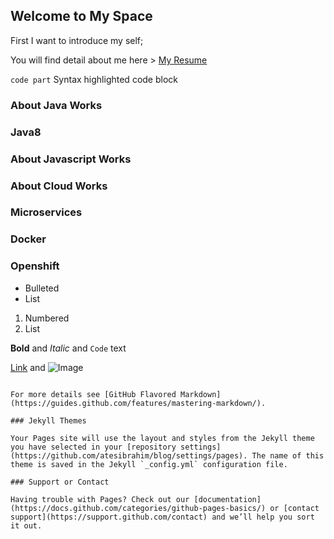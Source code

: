## Welcome to My Space

First I want to introduce my self;

You will find detail about me here > [My Resume](https://github.com/atesibrahim/About-me/blob/master/IbrahimAtes_Resume.pdf)



`code part` 
Syntax highlighted code block

### About Java Works
### Java8
### About Javascript Works
### About Cloud Works
### Microservices
### Docker
### Openshift

- Bulleted
- List

1. Numbered
2. List

**Bold** and _Italic_ and `Code` text

[Link](url) and ![Image](src)
```

For more details see [GitHub Flavored Markdown](https://guides.github.com/features/mastering-markdown/).

### Jekyll Themes

Your Pages site will use the layout and styles from the Jekyll theme you have selected in your [repository settings](https://github.com/atesibrahim/blog/settings/pages). The name of this theme is saved in the Jekyll `_config.yml` configuration file.

### Support or Contact

Having trouble with Pages? Check out our [documentation](https://docs.github.com/categories/github-pages-basics/) or [contact support](https://support.github.com/contact) and we’ll help you sort it out.

